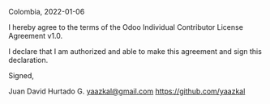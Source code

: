 Colombia, 2022-01-06

I hereby agree to the terms of the Odoo Individual Contributor License
Agreement v1.0.

I declare that I am authorized and able to make this agreement and sign this
declaration.

Signed,

Juan David Hurtado G. yaazkal@gmail.com https://github.com/yaazkal
